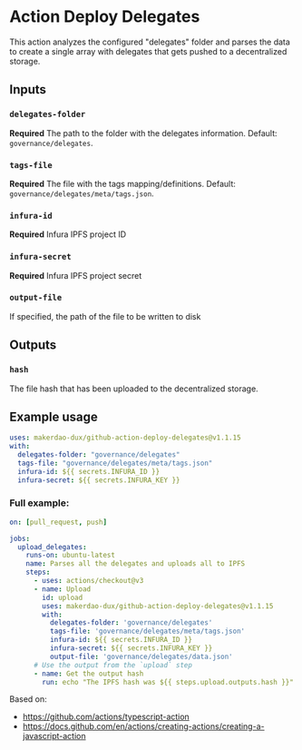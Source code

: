 # Action Deploy Delegates

This action analyzes the configured "delegates" folder and parses the data to create a single array with delegates that gets pushed to a decentralized storage.

## Inputs

### `delegates-folder`

**Required** The path to the folder with the delegates information. Default: `governance/delegates`.

### `tags-file`

**Required** The file with the tags mapping/definitions. Default: `governance/delegates/meta/tags.json`.

### `infura-id`

**Required** Infura IPFS project ID

### `infura-secret`

**Required** Infura IPFS project secret

### `output-file`

If specified, the path of the file to be written to disk

## Outputs

### `hash`

The file hash that has been uploaded to the decentralized storage.

## Example usage

```yaml
uses: makerdao-dux/github-action-deploy-delegates@v1.1.15
with:
  delegates-folder: "governance/delegates"
  tags-file: "governance/delegates/meta/tags.json"
  infura-id: ${{ secrets.INFURA_ID }}
  infura-secret: ${{ secrets.INFURA_KEY }}
```

### Full example: 

```yaml
on: [pull_request, push]

jobs:
  upload_delegates:
    runs-on: ubuntu-latest
    name: Parses all the delegates and uploads all to IPFS
    steps:
      - uses: actions/checkout@v3
      - name: Upload
        id: upload
        uses: makerdao-dux/github-action-deploy-delegates@v1.1.15
        with:
          delegates-folder: 'governance/delegates'
          tags-file: 'governance/delegates/meta/tags.json'
          infura-id: ${{ secrets.INFURA_ID }}
          infura-secret: ${{ secrets.INFURA_KEY }}
          output-file: 'governance/delegates/data.json'
      # Use the output from the `upload` step
      - name: Get the output hash
        run: echo "The IPFS hash was ${{ steps.upload.outputs.hash }}"
```

Based on:
- https://github.com/actions/typescript-action
- https://docs.github.com/en/actions/creating-actions/creating-a-javascript-action